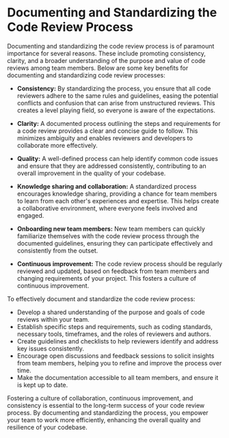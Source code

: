 # Documenting and Standardizing the Code Review Process

Documenting and standardizing the code review process is of paramount importance for several reasons. These include promoting consistency, clarity, and a broader understanding of the purpose and value of code reviews among team members. Below are some key benefits for documenting and standardizing code review processes:

- **Consistency:** By standardizing the process, you ensure that all code reviewers adhere to the same rules and guidelines, easing the potential conflicts and confusion that can arise from unstructured reviews. This creates a level playing field, so everyone is aware of the expectations.

- **Clarity:** A documented process outlining the steps and requirements for a code review provides a clear and concise guide to follow. This minimizes ambiguity and enables reviewers and developers to collaborate more effectively.

- **Quality:** A well-defined process can help identify common code issues and ensure that they are addressed consistently, contributing to an overall improvement in the quality of your codebase.

- **Knowledge sharing and collaboration:** A standardized process encourages knowledge sharing, providing a chance for team members to learn from each other's experiences and expertise. This helps create a collaborative environment, where everyone feels involved and engaged.

- **Onboarding new team members:** New team members can quickly familiarize themselves with the code review process through the documented guidelines, ensuring they can participate effectively and consistently from the outset.

- **Continuous improvement:** The code review process should be regularly reviewed and updated, based on feedback from team members and changing requirements of your project. This fosters a culture of continuous improvement.

To effectively document and standardize the code review process:

- Develop a shared understanding of the purpose and goals of code reviews within your team.
- Establish specific steps and requirements, such as coding standards, necessary tools, timeframes, and the roles of reviewers and authors.
- Create guidelines and checklists to help reviewers identify and address key issues consistently.
- Encourage open discussions and feedback sessions to solicit insights from team members, helping you to refine and improve the process over time.
- Make the documentation accessible to all team members, and ensure it is kept up to date.

Fostering a culture of collaboration, continuous improvement, and consistency is essential to the long-term success of your code review process. By documenting and standardizing the process, you empower your team to work more efficiently, enhancing the overall quality and resilience of your codebase.